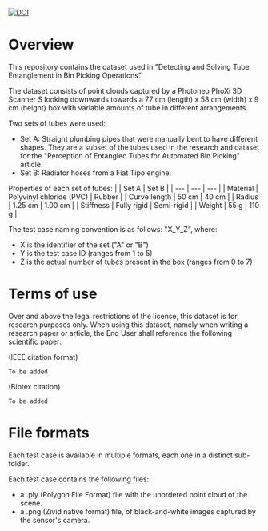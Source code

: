 [![DOI](https://zenodo.org/badge/192831421.svg)](https://zenodo.org/badge/latestdoi/192831421)

# Overview

This repository contains the dataset used in "Detecting and Solving Tube Entanglement in Bin Picking Operations".

The dataset consists of point clouds captured by a Photoneo PhoXi 3D Scanner S looking downwards towards a 77 cm (length) x 58 cm (width) x 9 cm (height) box with variable amounts of tube in different arrangements.

Two sets of tubes were used:
- Set A: Straight plumbing pipes that were manually bent to have different shapes. They are a subset of the tubes used in the research and dataset for the "Perception of Entangled Tubes for Automated Bin Picking" article.
- Set B: Radiator hoses from a Fiat Tipo engine.

Properties of each set of tubes:
| | Set A | Set B |
| --- | --- | --- |
| Material | Polyvinyl chloride (PVC) | Rubber |
| Curve length | 50 cm | 40 cm |
| Radius | 1.25 cm | 1.00 cm |
| Stiffness | Fully rigid | Semi-rigid |
| Weight | 55 g | 110 g |

The test case naming convention is as follows: "X_Y_Z", where:
- X is the identifier of the set ("A" or "B")
- Y is the test case ID (ranges from 1 to 5)
- Z is the actual number of tubes present in the box (ranges from 0 to 7)

# Terms of use

Over and above the legal restrictions of the license, this dataset is for research purposes only. When using this dataset, namely when writing a research paper or article, the End User shall reference the following scientific paper:

(IEEE citation format)
```
To be added
```

(Bibtex citation)
```
To be added
```

# File formats

Each test case is available in multiple formats, each one in a distinct sub-folder.

Each test case contains the following files:
- a .ply (Polygon File Format) file with the unordered point cloud of the scene.
- a .png (Zivid native format) file, of black-and-white images captured by the sensor's camera.
